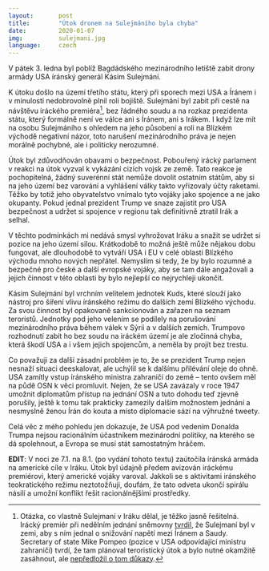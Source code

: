 ```yaml
---
layout:       post
title:        "Útok dronem na Sulejmáního byla chyba"
date:         2020-01-07
img:          sulejmani.jpg
language:     czech
---
```


V pátek 3. ledna byl poblíž Bagdádského mezinárodního letiště zabit drony armády USA íránský generál Kásim Sulejmání.

<!--more-->
K útoku došlo na území třetího státu, který při sporech mezi USA a Íránem i v minulosti nedobrovolně plnil roli bojiště. Sulejmání byl zabit při cestě na návštěvu iráckého premiéra[^1], bez řádného soudu a na rozkaz prezidenta státu, který formálně není ve válce ani s Íránem, ani s Irákem. I když lze mít na osobu Sulejmáního s ohledem na jeho působení a roli na Blízkém východě negativní názor, toto narušení mezinárodního práva je nejen morálně pochybné, ale i politicky nerozumné.

Útok byl zdůvodňován obavami o bezpečnost. Pobouřený irácký parlament v reakci na útok vyzval k vykázání cizích vojsk ze země. Tato reakce je pochopitelná, žádný suverénní stát nemůže dovolit ostatním státům, aby si na jeho území bez varování a vyhlášení války takto vyřizovaly účty raketami. Těžko by totiž jeho obyvatelstvo vnímalo tyto vojáky jako spojence a ne jako okupanty. Pokud jednal prezident Trump ve snaze zajistit pro USA bezpečnost a udržet si spojence v regionu tak definitivně ztratil Irák a selhal.

V těchto podmínkách mi nedává smysl vyhrožovat Iráku a snažit se udržet si pozice na jeho území silou. Krátkodobě to možná ještě může nějakou dobu fungovat, ale dlouhodobě to vytváří USA i EU v celé oblasti Blízkého východu mnoho nových nepřátel. Nemyslím si tedy, že by bylo rozumné a bezpečné pro české a další evropské vojáky, aby se tam dále angažovali a jejich činnost v této oblasti by bylo nejlepší co nejrychleji ukončit.

Kásim Sulejmání byl vrchním velitelem jednotek Kuds, které slouží jako nástroj pro šíření vlivu íránského režimu do dalších zemí Blízkého východu. Za svou činnost byl opakovaně sankcionován a zařazen na seznam teroristů. Jednotky pod jeho velením se podílely na porušování mezinárodního práva během válek v Sýrii a v dalších zemích. Trumpovo rozhodnutí zabít ho bez soudu na iráckém území je ale zločinná chyba, která škodí USA a i všem jejich spojencům, a neměla by projít bez trestu.

Co považuji za další zásadní problém je to, že se prezident Trump nejen nesnaží situaci deeskalovat, ale uchýlil se k dalšímu přilévání oleje do ohně. USA zamítly vstup íránského ministra zahraničí do země – tento ovšem měl na půdě OSN k věci promluvit. Nejen, že se USA zavázaly v roce 1947 umožnit diplomatům přístup na jednání OSN a tuto dohodu teď zjevně porušily, ještě k tomu tak prakticky zamezily dalším možnostem jednání a nesmyslně ženou Írán do kouta a místo diplomacie sází na výhružné tweety.

Celá věc z mého pohledu jen dokazuje, že USA pod vedením Donalda Trumpa nejsou racionálním účastníkem mezinárodní politiky, na kterého se dá spolehnout, a Evropa se musí stát samostatným hráčem.

**EDIT**: V noci ze 7.1. na 8.1. (po vydání tohoto textu) zaútočila íránská armáda na americké cíle v Iráku. Útok byl údajně předem avizován iráckému premiérovi, který americké vojáky varoval. Jakkoli se s aktivitami iránského teokratického režimu neztotožňuji, doufám, že tato odveta ukončí spirálu násilí a umožní konflikt řešit racionálnějšími prostředky.

[^1]: Otázka, co vlastně Sulejmaní v Iráku dělal, je těžko jasně řešitelná. Irácký premiér při nedělním jednání sněmovny [tvrdil](https://www.dailymail.co.uk/news/article-7854971/Soleimani-Iraq-discuss-escalating-tensions-Saudis-killed-PM-says.html), že Sulejmaní byl v zemi, aby s ním jednal o snižování napětí mezi Íránem a Saudy. Secretary of state Mike Pompeo (pozice v USA odpovídající ministru zahraničí) tvrdí, že tam plánoval teroristický útok a bylo nutné okamžitě zasáhnout, ale [nepředložil o tom důkazy](https://edition.cnn.com/2020/01/07/politics/pompeo-iran-briefing/index.html).
